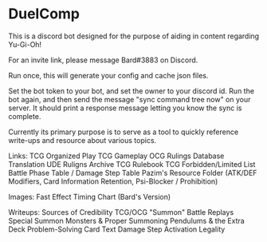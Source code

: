 # DuelComp
This is a discord bot designed for the purpose of aiding in content regarding Yu-Gi-Oh!

For an invite link, please message Bard#3883 on Discord.

Run once, this will generate your config and cache json files.

Set the bot token to your bot, and set the owner to your discord id. Run the bot again, and then send the message "sync command tree now" on your server. It should print a response message letting you know the sync is complete.

Currently its primary purpose is to serve as a tool to quickly reference write-ups and resource about various topics.

Links:
TCG Organized Play
TCG Gameplay
OCG Rulings Database Translation
UDE Ruligns Archive
TCG Rulebook
TCG Forbidden/Limited List
Battle Phase Table / Damage Step Table
Pazim's Resource Folder (ATK/DEF Modifiers, Card Information Retention, Psi-Blocker / Prohibition)

Images:
Fast Effect Timing Chart (Bard's Version)

Writeups:
Sources of Credibility
TCG/OCG "Summon"
Battle Replays
Special Summon Monsters & Proper Summoning
Pendulums & the Extra Deck
Problem-Solving Card Text
Damage Step Activation Legality
